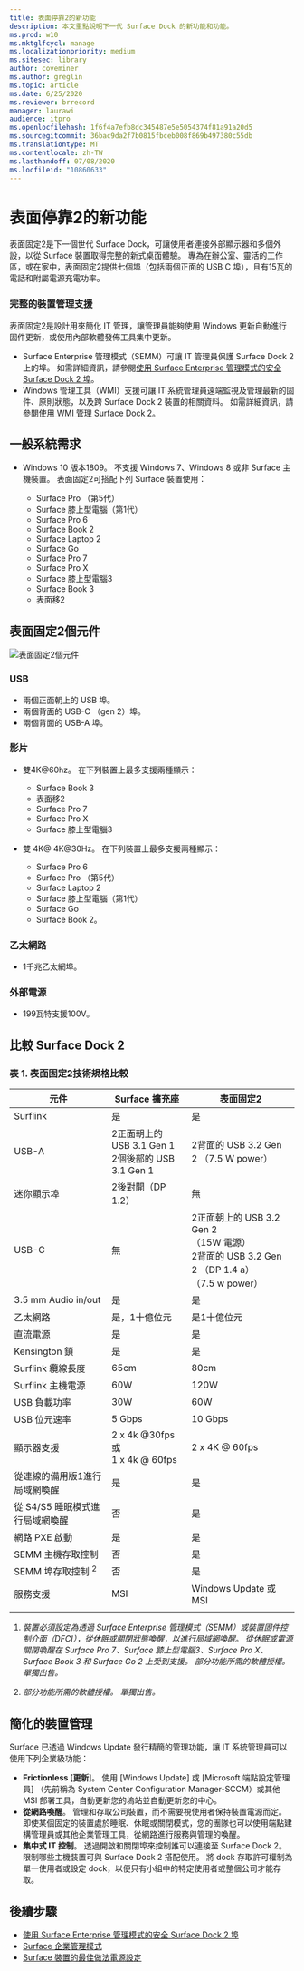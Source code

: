 ```yaml
---
title: 表面停靠2的新功能
description: 本文重點說明下一代 Surface Dock 的新功能和功能。
ms.prod: w10
ms.mktglfcycl: manage
ms.localizationpriority: medium
ms.sitesec: library
author: coveminer
ms.author: greglin
ms.topic: article
ms.date: 6/25/2020
ms.reviewer: brrecord
manager: laurawi
audience: itpro
ms.openlocfilehash: 1f6f4a7efb8dc345487e5e5054374f81a91a20d5
ms.sourcegitcommit: 36bac9da2f7b0815fbceb008f869b497380c55db
ms.translationtype: MT
ms.contentlocale: zh-TW
ms.lasthandoff: 07/08/2020
ms.locfileid: "10860633"
---
```

# 表面停靠2的新功能

表面固定2是下一個世代 Surface Dock，可讓使用者連接外部顯示器和多個外設，以從 Surface 裝置取得完整的新式桌面體驗。 專為在辦公室、靈活的工作區，或在家中，表面固定2提供七個埠（包括兩個正面的 USB C 埠），且有15瓦的電話和附屬電源充電功率。 

### 完整的裝置管理支援

表面固定2是設計用來簡化 IT 管理，讓管理員能夠使用 Windows 更新自動進行固件更新，或使用內部軟體發佈工具集中更新。

- Surface Enterprise 管理模式（SEMM）可讓 IT 管理員保護 Surface Dock 2 上的埠。 如需詳細資訊，請參閱[使用 Surface Enterprise 管理模式的安全 Surface Dock 2 埠](https://techcommunity.microsoft.com/t5/surface-it-pro-blog/secure-surface-dock-2-ports-with-surface-enterprise-management/ba-p/1418999)。
-  Windows 管理工具（WMI）支援可讓 IT 系統管理員遠端監視及管理最新的固件、原則狀態，以及跨 Surface Dock 2 裝置的相關資料。 如需詳細資訊，請參閱[使用 WMI 管理 Surface Dock 2](surface-dock2-wmi.md)。

## 一般系統需求

- Windows 10 版本1809。 不支援 Windows 7、Windows 8 或非 Surface 主機裝置。 表面固定2可搭配下列 Surface 裝置使用：

  - Surface Pro （第5代）
  - Surface 膝上型電腦（第1代）
  - Surface Pro 6
  - Surface Book 2
  - Surface Laptop 2
  - Surface Go
  - Surface Pro 7
  - Surface Pro X 
  - Surface 膝上型電腦3
  - Surface Book 3
  - 表面移2

## 表面固定2個元件

![表面固定2個元件](./images/surface-dock2.png)
 
### USB

- 兩個正面朝上的 USB 埠。
- 兩個背面的 USB-C （gen 2）埠。
- 兩個背面的 USB-A 埠。 

### 影片
    
- 雙4K@60hz。 在下列裝置上最多支援兩種顯示：

  - Surface Book 3
  - 表面移2
  - Surface Pro 7
  - Surface Pro X
  - Surface 膝上型電腦3

- 雙 4K@ 4K@30Hz。 在下列裝置上最多支援兩種顯示：

  - Surface Pro 6
  - Surface Pro （第5代）
  - Surface Laptop 2
  - Surface 膝上型電腦（第1代）
  - Surface Go
  - Surface Book 2。

### 乙太網路

- 1千兆乙太網埠。 

### 外部電源

- 199瓦特支援100V。


## 比較 Surface Dock 2 

### 表 1. 表面固定2技術規格比較

|元件|Surface 擴充座|表面固定2|
|---|---|---|
|Surflink|是|是|
|USB-A|2正面朝上的 USB 3.1 Gen 1<br>2個後部的 USB 3.1 Gen 1|2背面的 USB 3.2 Gen 2 （7.5 W power）|
|迷你顯示埠|2後對開（DP 1.2）|無|
|USB-C|無|2正面朝上的 USB 3.2 Gen 2<br>（15W 電源）<br>2背面的 USB 3.2 Gen 2 （DP 1.4 a）<br>（7.5 w power）|
|3.5 mm Audio in/out|是|是|
|乙太網路|是，1十億位元|是1十億位元|
|直流電源|是|是|
|Kensington 鎖|是|是|
|Surflink 纜線長度|65cm|80cm|
|Surflink 主機電源|60W|120W|
|USB 負載功率|30W|60W|
|USB 位元速率|5 Gbps|10 Gbps|
|顯示器支援|2 x 4k @30fps 或<br>1 x 4k @ 60fps|2 x 4K @ 60fps|
|從連線的備用版1進行局域網喚醒 <sup></sup>|是|是|
|從 S4/S5 睡眠模式進行局域網喚醒|否|是|
|網路 PXE 啟動|是|是|
|SEMM 主機存取控制|否|是
|SEMM 埠存取控制 <sup> 2</sup>|否|是|
|服務支援|MSI|Windows Update 或 MSI|
||||

1. *裝置必須設定為透過 Surface Enterprise 管理模式（SEMM）或裝置固件控制介面（DFCI），從休眠或關閉狀態喚醒，以進行局域網喚醒。 從休眠或電源關閉喚醒在 Surface Pro 7、Surface 膝上型電腦3、Surface Pro X、Surface Book 3 和 Surface Go 2 上受到支援。  部分功能所需的軟體授權。 單獨出售。*

2. *部分功能所需的軟體授權。 單獨出售。*

## 簡化的裝置管理

Surface 已透過 Windows Update 發行精簡的管理功能，讓 IT 系統管理員可以使用下列企業級功能：

- **Frictionless [更新**]。 使用 [Windows Update] 或 [Microsoft 端點設定管理員] （先前稱為 System Center Configuration Manager-SCCM）或其他 MSI 部署工具，自動更新您的塢站並自動更新您的中心。 
- **從網路喚醒**。 管理和存取公司裝置，而不需要視使用者保持裝置電源而定。 即使某個固定的裝置處於睡眠、休眠或關閉模式，您的團隊也可以使用端點建構管理員或其他企業管理工具，從網路進行服務與管理的喚醒。
- **集中式 IT 控制**。 透過開啟和關閉埠來控制誰可以連接至 Surface Dock 2。 限制哪些主機裝置可與 Surface Dock 2 搭配使用。 將 dock 存取許可權制為單一使用者或設定 dock，以便只有小組中的特定使用者或整個公司才能存取。

## 後續步驟

- [使用 Surface Enterprise 管理模式的安全 Surface Dock 2 埠](https://techcommunity.microsoft.com/t5/surface-it-pro-blog/secure-surface-dock-2-ports-with-surface-enterprise-management/ba-p/1418999)
- [Surface 企業管理模式](surface-enterprise-management-mode.md)
- [Surface 裝置的最佳做法電源設定](maintain-optimal-power-settings-on-Surface-devices.md)
